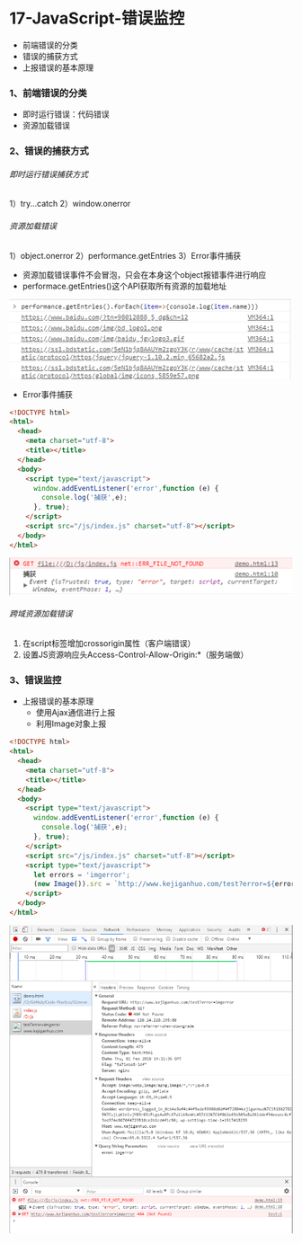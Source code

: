 # 17-JavaScript-错误监控

* 前端错误的分类
* 错误的捕获方式
* 上报错误的基本原理

### 1、前端错误的分类

* 即时运行错误：代码错误
* 资源加载错误

### 2、错误的捕获方式

###### 即时运行错误捕获方式

1）try...catch          2）window.onerror

###### 资源加载错误

1）object.onerror  2）performance.getEntries   3）Error事件捕获

* 资源加载错误事件不会冒泡，只会在本身这个object报错事件进行响应
* performace.getEntries\(\)这个API获取所有资源的加载地址

![](/assets/performance.png)

* Error事件捕获

```html
<!DOCTYPE html>
<html>
  <head>
    <meta charset="utf-8">
    <title></title>
  </head>
  <body>
    <script type="text/javascript">
      window.addEventListener('error',function (e) {
        console.log('捕获',e);
      }, true);
    </script>
    <script src="/js/index.js" charset="utf-8"></script>
  </body>
</html>
```

![](/assets/onerror.png)

###### 跨域资源加载错误

1. 在script标签增加crossorigin属性（客户端错误）
2. 设置JS资源响应头Access-Control-Allow-Origin:\*（服务端做）

### 3、错误监控

* 上报错误的基本原理
  * 使用Ajax通信进行上报
  * 利用Image对象上报

```html
<!DOCTYPE html>
<html>
  <head>
    <meta charset="utf-8">
    <title></title>
  </head>
  <body>
    <script type="text/javascript">
      window.addEventListener('error',function (e) {
        console.log('捕获',e);
      }, true);
    </script>
    <script src="/js/index.js" charset="utf-8"></script>
    <script type="text/javascript">
      let errors = 'imgerror';
      (new Image()).src = `http://www.kejiganhuo.com/test?error=${errors}`;
    </script>
  </body>
</html>

```

![](/assets/uploaderror.png)

